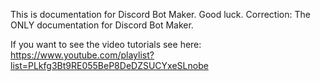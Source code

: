 This is documentation for Discord Bot Maker. Good luck.
Correction: The ONLY documentation for Discord Bot Maker.

If you want to see the video tutorials see here:
https://www.youtube.com/playlist?list=PLkfg3Bt9RE055BeP8DeDZSUCYxeSLnobe
